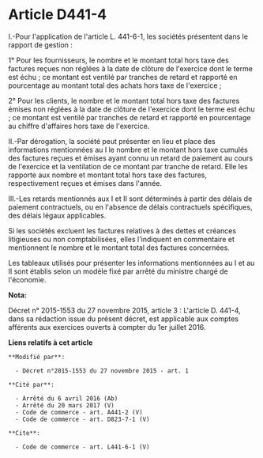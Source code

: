 # Article D441-4

I.-Pour l'application de l'article L. 441-6-1, les sociétés présentent dans le rapport de gestion : 

1° Pour les fournisseurs, le nombre et le montant total hors taxe des factures reçues non réglées à la date de clôture de
l'exercice dont le terme est échu ; ce montant est ventilé par tranches de retard et rapporté en pourcentage au montant total
des achats hors taxe de l'exercice ; 

2° Pour les clients, le nombre et le montant total hors taxe des factures émises non réglées à la date de clôture de
l'exercice dont le terme est échu ; ce montant est ventilé par tranches de retard et rapporté en pourcentage au chiffre
d'affaires hors taxe de l'exercice. 

II.-Par dérogation, la société peut présenter en lieu et place des informations mentionnées au I le nombre et le montant hors
taxe cumulés des factures reçues et émises ayant connu un retard de paiement au cours de l'exercice et la ventilation de ce
montant par tranche de retard. Elle les rapporte aux nombre et montant total hors taxe des factures, respectivement reçues et
émises dans l'année. 

III.-Les retards mentionnés aux I et II sont déterminés à partir des délais de paiement contractuels, ou en l'absence de
délais contractuels spécifiques, des délais légaux applicables. 

Si les sociétés excluent les factures relatives à des dettes et créances litigieuses ou non comptabilisées, elles l'indiquent
en commentaire et mentionnent le nombre et le montant total des factures concernées. 

Les tableaux utilisés pour présenter les informations mentionnées au I et au II sont établis selon un modèle fixé par arrêté
du ministre chargé de l'économie.

**Nota:**

Décret n° 2015-1553 du 27 novembre 2015, article 3 : L'article D. 441-4, dans sa rédaction issue du présent décret, est
applicable aux comptes afférents aux exercices ouverts à compter du 1er juillet 2016.

**Liens relatifs à cet article**

	**Modifié par**:

	  - Décret n°2015-1553 du 27 novembre 2015 - art. 1

	**Cité par**:

	  - Arrêté du 6 avril 2016 (Ab)
	  - Arrêté du 20 mars 2017 (V)
	  - Code de commerce - art. A441-2 (V)
	  - Code de commerce - art. D823-7-1 (V)

	**Cite**:

	  - Code de commerce - art. L441-6-1 (V)
